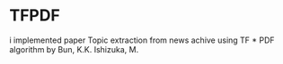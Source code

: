 # TFPDF
i implemented paper Topic extraction from news achive using TF * PDF algorithm by Bun, K.K. Ishizuka, M.
